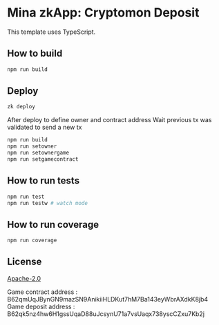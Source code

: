 # Mina zkApp: Cryptomon Deposit

This template uses TypeScript.

## How to build

```sh
npm run build
```

## Deploy
```sh
zk deploy
```

After deploy to define owner and contract address
Wait previous tx was validated to send a new tx
```sh
npm run build
npm run setowner
npm run setownergame
npm run setgamecontract
```


## How to run tests

```sh
npm run test
npm run testw # watch mode
```

## How to run coverage

```sh
npm run coverage
```

## License

[Apache-2.0](LICENSE)


Game contract address : B62qmUqJBynGN9mazSN9AnikiiHLDKut7hM7Ba143eyWbrAXdkK8jb4
Game deposit address : B62qk5nz4hw6H1gssUqaD88uJcsynU71a7vsUaqx738yscCZxu7Kb2j